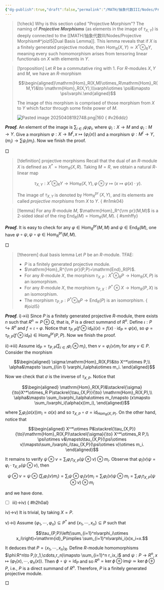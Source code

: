 ```yaml
---
{"dg-publish":true,"draft":false,"permalink":"/MATH/抽象代数III/Nodes/Projective Morphism/","dgPassFrontmatter":true}
---
```



> [!check] Why is this section called "Projective Morphism"?
> The naming of ***Projective Morphisms*** (as elements in the image of $\tau_{X, Y}$) is deeply connected to the [[MATH/抽象代数III/Nodes/Projective Morphism#^joizl5\|Dual Basis Lemma]]. This lemma reveals that if $X$ is a finitely generated projective module, then $\operatorname{Hom}_R(X, Y)\simeq X^* \otimes_R Y$, meaning every such homomorphism arises from tensoring linear functionals on $X$ with elements in $Y$.

> [!proposition]
> Let $R$ be a commutative ring with $1$. For $R$-modules $X,Y$ and $M$, we have an $R$-morphism 
> 
> $$\begin{aligned}\mathrm{Hom}_R(X,M)\otimes_R\mathrm{Hom}_R(M,Y)&\to \mathrm{Hom}_R(X,Y),\\\varphi\otimes \psi&\mapsto \psi\varphi.\end{aligned}$$
> 
> The image of this morphism is comprised of those morphism from $X$ to $Y$ which factor through some finite power of $M$.
> 
> ![Pasted image 20250408192748.png|160](/img/user/%E9%99%84%E4%BB%B6/Pasted%20image%2020250408192748.png)
{ #v26ddz}


**_Proof._**
An element of the image is $\sum_{i\in I}\psi_i\varphi_i$, where $\psi_i:X\to M$ and $\varphi_i:M\to Y$. Give a morphism $\varphi:X\to M^I,x\mapsto (\varphi_i(x))$ and a morphism $\psi:M^I\to Y,(m_i)\to \sum \psi_i(m_i)$. Now we finish the proof.
<p align="left">□</p>



> [!definition] projective morphisms
> Recall that the dual of an $R$-module $X$ is defined as $X^*=\operatorname{Hom}_R(X, R)$. Taking $M=R$, we obtain a natural $R$-linear map
> 
> $$\tau_{X, Y}: X^* \otimes_R Y \longrightarrow \operatorname{Hom}_R(X, Y),  \varphi \otimes y \mapsto(x \mapsto \varphi(x) \cdot y).$$
> 
> The image of $\tau_{X,Y}$ is denoted by $\operatorname{Hom}_R^{\text {pr }}(X, Y)$, and its elements are called *projective morphisms* from $X$ to $Y$. 
{ #n1mk04}


> [!lemma]
> For any $R$-module $M$, $\mathrm{Hom}_R^{\rm pr}(M,M)$ is a $2$-sided ideal of the ring $\mathrm{End}_R(M)=\mathrm{Hom}_R(M,M)$. 
{ #smhffy}


**_Proof._**
It is easy to check for any $\varphi\in \mathrm{Hom}_R^\mathrm{pr}(M,M)$ and $\psi\in\mathrm{End}_R(M)$, one have $\varphi\circ \psi,\psi\circ\varphi\in \mathrm{Hom}_R^\mathrm{pr}(M,M)$.  
<p align="left">□</p>


> [!theorem] dual basis lemma
> Let $P$ be an $R$-module. TFAE:
> - $P$ is a finitely generated projective module.
> - $\mathrm{Hom}_R^{\rm pr}(P,P)=\mathrm{End}_R(P)$.
> - For any $R$-module $X$, the morphism $\tau_{X,P}:X^*\otimes_R P\to \mathrm{Hom}_R(X,P)$ is an isomorphism.
> - For any $R$-module $X$, the morphism $\tau_{P,X}:P^*\otimes X\to\mathrm{Hom}_R(P,X)$ is an isomorphism.
> - The morphism $\tau_{P,P}:P^*\otimes_R P\to \mathrm{End}_R(P)$ is an isomorphism. 
{ #joizl5}


**_Proof._**
i)->ii) Since $P$ is a finitely generated projective $R$-module, there exists $n$ such that $R^n\simeq P\oplus Q$, that is, $P$ is a direct summand of $R^n$. Define $\iota:P\hookrightarrow R^n$ and $f=\iota\circ \varphi$. Notice that $\tau_{P,P}(f\otimes \mathrm{id}_P)(x)=f(x)\cdot\mathrm{id}_P=\varphi(x)$, so $\varphi=\tau_{P,P}(f\otimes \mathrm{id}_P)\in\mathrm{Hom}_R^\mathrm{pr}(P,P)$. Now we finish the proof. 

ii)->iii) Assume $\mathrm{id}_P=\tau_{P,P}(\sum_{i\in I}\varphi_i\otimes m_i)$, then $v=\varphi_i(v)m_i$ for any $v\in P$. Consider the morphism 

$$\begin{aligned}
\sigma:\mathrm{Hom}_R(X,P)&\to X^*\otimes P,\\
\alpha&\mapsto \sum_{i\in I} \varphi_i\alpha\otimes m_i.
\end{aligned}$$

Now we check that $\sigma$ is the inverse of $\tau_{X,P}$. Notice that

$$\begin{aligned}
\mathrm{Hom}_R(X,P)&\stackrel{\sigma}{\to}X^*\otimes_R P\stackrel{\tau_{X,P}}{\to} \mathrm{Hom}_R(X,P),\\
\alpha&\mapsto \sum_i\varphi_i\alpha\otimes m_i\mapsto (x\mapsto \sum_i\varphi_i(\alpha(x))m_i),
\end{aligned}$$

where $\sum_i\varphi_i(\alpha(x))m_i=\alpha(x)$ and so $\tau_{X,P}\circ \sigma=\mathrm{id}_{\mathrm{Hom}_R(X,P)}$. On the other hand, notice that 

$$\begin{aligned}
X^*\otimes P&\stackrel{\tau_{X,P}}{\to}\mathrm{Hom}_R(X,P)\stackrel{\sigma}{\to} X^*\otimes_R P,\\
\psi\otimes v&\mapsto\tau_{X,P}(\psi\otimes v)\mapsto\sum_i\varphi_i\tau_{X,P}(\psi\otimes v)\otimes m_i.
\end{aligned}$$

It remains to verify $\psi\otimes v=\sum_i\varphi_i\tau_{X,P}(\psi\otimes v)\otimes m_i$. Observe that $\varphi_i(v)\psi=\varphi_i\cdot \tau_{X,P}(\psi\otimes v)$, then 

$$\psi\otimes v=\psi\otimes(\sum_i \varphi_i(v)m_i)=\sum_i\psi\otimes\varphi_i(v)m_i=\sum_i\varphi_i(v)\psi\otimes m_i=\sum_i\varphi_i\tau_{X,P}(\psi\otimes v)\otimes m_i$$

and we have done. 

- [ ] iii)->iv) 
{ #h2h0al}


iv)->v) It is trivial, by taking $X=P$. 

v)->i) Assume $\{\varphi_1,\cdots,\varphi_n\}\subseteq P^*$ and $\{x_1,\cdots,x_n\}\subseteq P$ such that

$$\tau_{P,P}\left(\sum_{i=1}^n\varphi_i\otimes x_i\right)=\mathrm{id}_P\implies \sum_{i=1}^n\varphi_i(x)x_i=x.$$

It deduces that $P=\left\langle x_1,\cdots,x_n\right\rangle_R$. Define $R$-module homomorphisms $\phi:R^n\to P,(r_1,\cdots,r_n)\mapsto \sum_{i=1}^n r_ix_i$ and $\psi:P\to R^n,x\mapsto(\varphi_1(x),\cdots,\varphi_n(x))$. Then $\phi\circ\psi=\mathrm{id}_P$ and so $R^n=\ker\phi\oplus \mathrm{im}\psi\simeq \ker\phi\oplus P$, i.e., $P$ is a direct summand of $R^n$. Therefore, $P$ is a finitely generated projective module. 
<p align="left">□</p>
